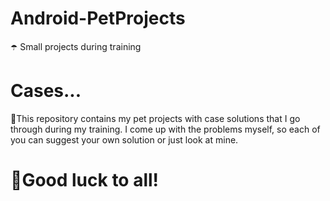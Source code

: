 # Android-PetProjects
☂️ Small projects during training

# Cases...
🌈This repository contains my pet projects with case solutions that I go through during my training. 
I come up with the problems myself, so each of you can suggest your own solution or just look at mine.

# 🌊Good luck to all!
